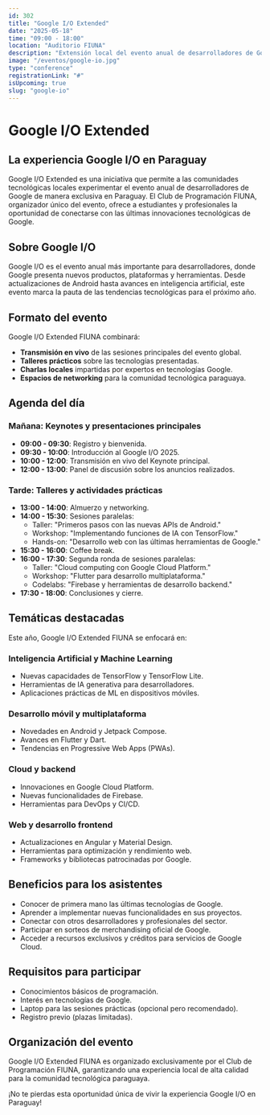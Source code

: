 ```yaml
---
id: 302
title: "Google I/O Extended"
date: "2025-05-18"
time: "09:00 - 18:00"
location: "Auditorio FIUNA"
description: "Extensión local del evento anual de desarrolladores de Google, donde se presentan las últimas novedades en tecnologías, herramientas y plataformas de la compañía."
image: "/eventos/google-io.jpg"
type: "conference"
registrationLink: "#"
isUpcoming: true
slug: "google-io"
---
```


# Google I/O Extended

## La experiencia Google I/O en Paraguay

Google I/O Extended es una iniciativa que permite a las comunidades tecnológicas locales experimentar el evento anual de desarrolladores de Google de manera exclusiva en Paraguay. El Club de Programación FIUNA, organizador único del evento, ofrece a estudiantes y profesionales la oportunidad de conectarse con las últimas innovaciones tecnológicas de Google.

## Sobre Google I/O

Google I/O es el evento anual más importante para desarrolladores, donde Google presenta nuevos productos, plataformas y herramientas. Desde actualizaciones de Android hasta avances en inteligencia artificial, este evento marca la pauta de las tendencias tecnológicas para el próximo año.

## Formato del evento

Google I/O Extended FIUNA combinará:

- **Transmisión en vivo** de las sesiones principales del evento global.
- **Talleres prácticos** sobre las tecnologías presentadas.
- **Charlas locales** impartidas por expertos en tecnologías Google.
- **Espacios de networking** para la comunidad tecnológica paraguaya.

## Agenda del día

### Mañana: Keynotes y presentaciones principales
- **09:00 - 09:30**: Registro y bienvenida.
- **09:30 - 10:00**: Introducción al Google I/O 2025.
- **10:00 - 12:00**: Transmisión en vivo del Keynote principal.
- **12:00 - 13:00**: Panel de discusión sobre los anuncios realizados.

### Tarde: Talleres y actividades prácticas
- **13:00 - 14:00**: Almuerzo y networking.
- **14:00 - 15:30**: Sesiones paralelas:
  - Taller: "Primeros pasos con las nuevas APIs de Android."
  - Workshop: "Implementando funciones de IA con TensorFlow."
  - Hands-on: "Desarrollo web con las últimas herramientas de Google."
- **15:30 - 16:00**: Coffee break.
- **16:00 - 17:30**: Segunda ronda de sesiones paralelas:
  - Taller: "Cloud computing con Google Cloud Platform."
  - Workshop: "Flutter para desarrollo multiplataforma."
  - Codelabs: "Firebase y herramientas de desarrollo backend."
- **17:30 - 18:00**: Conclusiones y cierre.

## Temáticas destacadas

Este año, Google I/O Extended FIUNA se enfocará en:

### Inteligencia Artificial y Machine Learning
- Nuevas capacidades de TensorFlow y TensorFlow Lite.
- Herramientas de IA generativa para desarrolladores.
- Aplicaciones prácticas de ML en dispositivos móviles.

### Desarrollo móvil y multiplataforma
- Novedades en Android y Jetpack Compose.
- Avances en Flutter y Dart.
- Tendencias en Progressive Web Apps (PWAs).

### Cloud y backend
- Innovaciones en Google Cloud Platform.
- Nuevas funcionalidades de Firebase.
- Herramientas para DevOps y CI/CD.

### Web y desarrollo frontend
- Actualizaciones en Angular y Material Design.
- Herramientas para optimización y rendimiento web.
- Frameworks y bibliotecas patrocinadas por Google.

## Beneficios para los asistentes

- Conocer de primera mano las últimas tecnologías de Google.
- Aprender a implementar nuevas funcionalidades en sus proyectos.
- Conectar con otros desarrolladores y profesionales del sector.
- Participar en sorteos de merchandising oficial de Google.
- Acceder a recursos exclusivos y créditos para servicios de Google Cloud.

## Requisitos para participar

- Conocimientos básicos de programación.
- Interés en tecnologías de Google.
- Laptop para las sesiones prácticas (opcional pero recomendado).
- Registro previo (plazas limitadas).

## Organización del evento

Google I/O Extended FIUNA es organizado exclusivamente por el Club de Programación FIUNA, garantizando una experiencia local de alta calidad para la comunidad tecnológica paraguaya.

¡No te pierdas esta oportunidad única de vivir la experiencia Google I/O en Paraguay!
